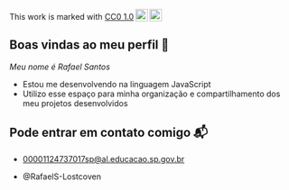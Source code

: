 <p xmlns:cc="http://creativecommons.org/ns#" >This work is marked with <a href="https://creativecommons.org/publicdomain/zero/1.0/?ref=chooser-v1" target="_blank" rel="license noopener noreferrer" style="display:inline-block;">CC0 1.0<img style="height:22px!important;margin-left:3px;vertical-align:text-bottom;" src="https://mirrors.creativecommons.org/presskit/icons/cc.svg?ref=chooser-v1" alt=""><img style="height:22px!important;margin-left:3px;vertical-align:text-bottom;" src="https://mirrors.creativecommons.org/presskit/icons/zero.svg?ref=chooser-v1" alt=""></a></p>

## Boas vindas ao meu perfil 🔭

*Meu nome é Rafael Santos*

- Estou me desenvolvendo na linguagem JavaScript 
- Utilizo esse espaço para minha organização e compartilhamento dos meu projetos desenvolvidos

## Pode entrar em contato comigo 📬

- 00001124737017sp@al.educacao.sp.gov.br

- @RafaelS-Lostcoven
